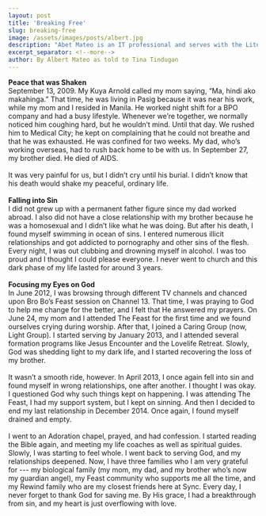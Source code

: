 ```yaml
---
layout: post
title: 'Breaking Free'
slug: breaking-free
image: /assets/images/posts/albert.jpg
description: "Abet Mateo is an IT professional and serves with the Liturgical Ministry. He is also the head of his Light Group and attends Sync with his mother every Sunday."
excerpt_separator: <!--more-->
author: By Albert Mateo as told to Tina Tindugan
---
```

<b>Peace that was Shaken</b><br>
September 13, 2009. My Kuya Arnold called my mom saying, “Ma, hindi ako makahinga.” That time, he was living in Pasig because it was near his work, while my mom and I resided in Manila. He worked night shift for a BPO company and had a busy lifestyle. Whenever we’re together, we normally noticed him coughing hard, but he wouldn’t mind. Until that day. We rushed him to Medical City; he kept on complaining that he could not breathe and that he was exhausted. He was confined for two weeks. My dad, who’s working overseas, had to rush back home to be with us. In September 27, my brother died. He died of AIDS.<!--more-->
<br><br>
It was very painful for us, but I didn’t cry until his burial. I didn’t know that his death would shake my peaceful, ordinary life.
<br><br>
<b>Falling into Sin</b><br>
I did not grew up with a permanent father figure since my dad worked abroad. I also did not have a close relationship with my brother because he was a homosexual and I didn’t like what he was doing. But after his death, I found myself swimming in ocean of sins. I entered numerous illicit relationships and got addicted to pornography and other sins of the flesh. Every night, I was out clubbing and drowning myself in alcohol. I was too proud and I thought I could please everyone. I never went to church and this dark phase of my life lasted for around 3 years.
<br><br>
<b>Focusing my Eyes on God</b><br>
In June 2012, I was browsing through different TV channels and chanced upon Bro Bo’s Feast session on Channel 13. That time, I was praying to God to help me change for the better, and I felt that He answered my prayers. On June 24, my mom and I attended The Feast for the first time and we found ourselves crying during worship. After that, I joined a Caring Group (now, Light Group). I started serving by January 2013, and I attended several formation programs like Jesus Encounter and the Lovelife Retreat. Slowly, God was shedding light to my dark life, and I started recovering the loss of my brother.
<br><br>
It wasn’t a smooth ride, however. In April 2013, I once again fell into sin and found myself in wrong relationships, one after another. I thought I was okay. I questioned God why such things kept on happening. I was attending The Feast, I had my support system, but I kept on sinning. And then I decided to end my last relationship in December 2014. Once again, I found myself drained and empty.
<br><br>
I went to an Adoration chapel, prayed, and had confession. I started reading the Bible again, and meeting my life coaches as well as spiritual guides. Slowly, I was starting to feel whole. I went back to serving God, and my relationships deepened. Now, I have three families who I am very grateful for --- my biological family (my mom, my dad, and my brother who’s now my guardian angel), my Feast community who supports me all the time, and my Rewind family who are my closest friends here at Sync. Every day, I never forget to thank God for saving me. By His grace, I had a breakthrough from sin, and my heart is just overflowing with love.
